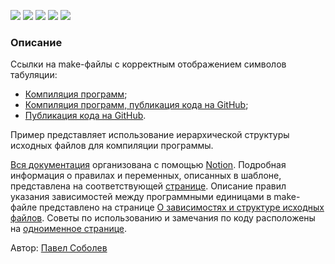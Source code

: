 [![](https://img.shields.io/badge/GitHub-Paveloom/B1-5DA399.svg)](https://github.com/Paveloom/B1) [![](https://img.shields.io/badge/license-Unlicense-5DA399.svg)](https://github.com/Paveloom/B1/blob/master/LICENSE.md) [![](https://img.shields.io/badge/release-v2.2.0-informational.svg)](https://github.com/Paveloom/B1/releases/tag/rv2.2.0) [![](https://img.shields.io/badge/docs-v2.2.0-informational.svg)](https://www.notion.so/paveloom/v2-2-0-8c3d2f07bac040a4ae11800d9e239c56) ![](https://img.shields.io/badge/platforms-linux,%20macOS-3E6680.svg)

### Описание

Ссылки на make-файлы с корректным отображением символов табуляции:<br>
+ [Компиляция программ](https://github.com/Paveloom/B1/blob/master/Make-%D1%84%D0%B0%D0%B9%D0%BB%D1%8B/%D0%9A%D0%BE%D0%BC%D0%BF%D0%B8%D0%BB%D1%8F%D1%86%D0%B8%D1%8F%20%D0%BF%D1%80%D0%BE%D0%B3%D1%80%D0%B0%D0%BC%D0%BC?ts=5);
+ [Компиляция программ, публикация кода на GitHub](https://github.com/Paveloom/B1/blob/master/Make-%D1%84%D0%B0%D0%B9%D0%BB%D1%8B/%D0%9A%D0%BE%D0%BC%D0%BF%D0%B8%D0%BB%D1%8F%D1%86%D0%B8%D1%8F%20%D0%BF%D1%80%D0%BE%D0%B3%D1%80%D0%B0%D0%BC%D0%BC%2C%20%D0%BF%D1%83%D0%B1%D0%BB%D0%B8%D0%BA%D0%B0%D1%86%D0%B8%D1%8F%20%D0%BA%D0%BE%D0%B4%D0%B0%20%D0%BD%D0%B0%20GitHub?ts=5);
+ [Публикация кода на GitHub](https://github.com/Paveloom/B1/blob/master/Make-%D1%84%D0%B0%D0%B9%D0%BB%D1%8B/%D0%9F%D1%83%D0%B1%D0%BB%D0%B8%D0%BA%D0%B0%D1%86%D0%B8%D1%8F%20%D0%BA%D0%BE%D0%B4%D0%B0%20%D0%BD%D0%B0%20GitHub?ts=5).

Пример представляет использование иерархической структуры исходных файлов для компиляции программы.<br>

[Вся документация](https://www.notion.so/B1-fefcaf42ddf541d4b11cfcab63c2f018) организована с помощью [Notion](https://www.notion.so). Подробная информация о правилах и переменных, описанных в шаблоне, представлена на соответствующей [странице](https://www.notion.so/paveloom/82548a38726849838e9437f9c44770d7). Описание правил указания зависимостей между программными единицами в make-файле представлено на странице [О зависимостях и структуре исходных файлов](https://www.notion.so/paveloom/6e47b74db4cf4e9380262db831a69a5f). Советы по использованию и замечания по коду расположены на [одноименное странице](https://www.notion.so/paveloom/a566c6295b924561a1c5d43e1013a677).

Автор: [Павел Соболев](http://paveloom.tk)
